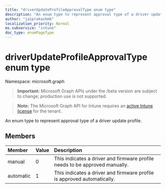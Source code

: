 ```yaml
---
title: "driverUpdateProfileApprovalType enum type"
description: "An enum type to represent approval type of a driver update profile."
author: "jaiprakashmb"
localization_priority: Normal
ms.subservice: "intune"
doc_type: enumPageType
---
```


# driverUpdateProfileApprovalType enum type

Namespace: microsoft.graph

> **Important:** Microsoft Graph APIs under the /beta version are subject to change; production use is not supported.

> **Note:** The Microsoft Graph API for Intune requires an [active Intune license](https://go.microsoft.com/fwlink/?linkid=839381) for the tenant.

An enum type to represent approval type of a driver update profile.

## Members
|Member|Value|Description|
|:---|:---|:---|
|manual|0|This indicates a driver and firmware profile needs to be approved manually.|
|automatic|1|This indicates a driver and firmware profile is approved automatically.|
